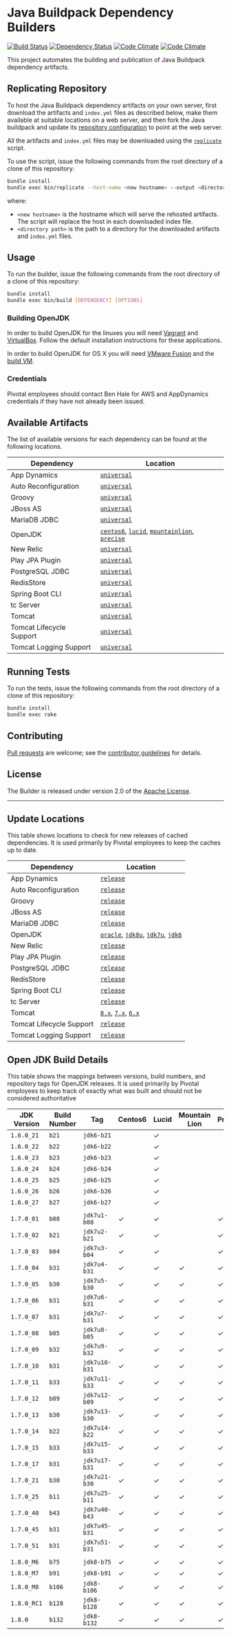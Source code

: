 # Java Buildpack Dependency Builders
[![Build Status](https://travis-ci.org/cloudfoundry/java-buildpack-dependency-builder.svg?branch=master)](https://travis-ci.org/cloudfoundry/java-buildpack-dependency-builder)
[![Dependency Status](https://gemnasium.com/cloudfoundry/java-buildpack-dependency-builder.svg)](https://gemnasium.com/cloudfoundry/java-buildpack-dependency-builder)
[![Code Climate](https://codeclimate.com/repos/52b84ef86956807cc400133a/badges/b442d613a128726bcbe8/gpa.svg)](https://codeclimate.com/repos/52b84ef86956807cc400133a/feed)
[![Code Climate](https://codeclimate.com/repos/52b84ef86956807cc400133a/badges/b442d613a128726bcbe8/coverage.svg)](https://codeclimate.com/repos/52b84ef86956807cc400133a/feed)

This project automates the building and publication of Java Buildpack dependency artifacts.

## Replicating Repository
To host the Java Buildpack dependency artifacts on your own server, first download the artifacts and `index.yml` files as described below, make them available at suitable locations on a web server, and then fork the Java buildpack and update its [repository configuration](https://github.com/cloudfoundry/java-buildpack/blob/master/docs/util-repositories.md#configuration) to point at the web server.

All the artifacts and `index.yml` files may be downloaded using the [`replicate`](bin/replicate) script.

To use the script, issue the following commands from the root directory of a clone of this repository:

```bash
bundle install
bundle exec bin/replicate --host-name <new hostname> --output <directory path>
```

where:
* `<new hostname>` is the hostname which will serve the rehosted artifacts. The script will replace the host in each downloaded index file.
* `<directory path>` is the path to a directory for the downloaded artifacts and `index.yml` files.


## Usage
To run the builder, issue the following commands from the root directory of a clone of this repository:

```bash
bundle install
bundle exec bin/build [DEPENDENCY] [OPTIONS]
```

### Building OpenJDK
In order to build OpenJDK for the linuxes you will need [Vagrant][] and [VirtualBox][].  Follow the default installation instructions for these applications.

In order to build OpenJDK for OS X you will need [VMware Fusion][] and the [build VM][].

### Credentials
Pivotal employees should contact Ben Hale for AWS and AppDynamics credentials if they have not already been issued.

## Available Artifacts
The list of available versions for each dependency can be found at the following locations.

| Dependency | Location
| ---------- | ---------
| App Dynamics | [`universal`](http://download.run.pivotal.io/app-dynamics/index.yml)
| Auto Reconfiguration | [`universal`](http://download.run.pivotal.io/auto-reconfiguration/index.yml)
| Groovy | [`universal`](http://download.run.pivotal.io/groovy/index.yml)
| JBoss AS | [`universal`](http://download.run.pivotal.io/jboss-as/index.yml)
| MariaDB JDBC | [`universal`](http://download.run.pivotal.io/mariadb-jdbc/index.yml)
| OpenJDK | [`centos6`](http://download.run.pivotal.io/openjdk/centos6/x86_64/index.yml), [`lucid`](http://download.run.pivotal.io/openjdk/lucid/x86_64/index.yml), [`mountainlion`](http://download.run.pivotal.io/openjdk/mountainlion/x86_64/index.yml), [`precise`](http://download.run.pivotal.io/openjdk/precise/x86_64/index.yml)
| New Relic | [`universal`](http://download.run.pivotal.io/new-relic/index.yml)
| Play JPA Plugin | [`universal`](http://download.run.pivotal.io/play-jpa-plugin/index.yml)
| PostgreSQL JDBC | [`universal`](http://download.run.pivotal.io/postgresql-jdbc/index.yml)
| RedisStore | [`universal`](http://download.run.pivotal.io/redis-store/index.yml)
| Spring Boot CLI | [`universal`](http://download.run.pivotal.io/spring-boot-cli/index.yml)
| tc Server| [`universal`](http://download.run.pivotal.io/tc-server/index.yml)
| Tomcat | [`universal`](http://download.run.pivotal.io/tomcat/index.yml)
| Tomcat Lifecycle Support | [`universal`](http://download.run.pivotal.io/tomcat-lifecycle-support/index.yml)
| Tomcat Logging Support | [`universal`](http://download.run.pivotal.io/tomcat-logging-support/index.yml)

## Running Tests
To run the tests, issue the following commands from the root directory of a clone of this repository:

```bash
bundle install
bundle exec rake
```

## Contributing
[Pull requests][] are welcome; see the [contributor guidelines][] for details.

## License
The Builder is released under version 2.0 of the [Apache License][].

[Apache License]: http://www.apache.org/licenses/LICENSE-2.0
[build VM]: http://boxes.gopivotal.com.s3.amazonaws.com/mac-osx-10.8.tar.gz
[contributor guidelines]: CONTRIBUTING.md
[Pull requests]: http://help.github.com/send-pull-requests
[Vagrant]: http://www.vagrantup.com
[VirtualBox]: https://www.virtualbox.org
[VMware Fusion]: http://www.vmware.com/products/fusion
---

## Update Locations
This table shows locations to check for new releases of cached dependencies.  It is used primarily by Pivotal employees to keep the caches up to date.

| Dependency | Location
| ---------- | --------
| App Dynamics | [`release`](http://download.appdynamics.com/browse/zone/3/)
| Auto Reconfiguration | [`release`](http://maven.springframework.org.s3.amazonaws.com/milestone/org/cloudfoundry/auto-reconfiguration/maven-metadata.xml)
| Groovy | [`release`](http://groovy.codehaus.org/Download?nc)
| JBoss AS | [`release`](http://www.jboss.org/jbossas/downloads)
| MariaDB JDBC | [`release`](https://downloads.mariadb.org/client-java/)
| OpenJDK | [`oracle`](http://www.oracle.com/technetwork/java/javase/downloads/index.html), [`jdk8u`](http://hg.openjdk.java.net/jdk8u/jdk8u), [`jdk7u`](http://hg.openjdk.java.net/jdk7u/jdk7u), [`jdk6`](http://hg.openjdk.java.net/jdk6/jdk6)
| New Relic | [`release`](http://search.maven.org/#search%7Cgav%7C1%7Cg%3A%22com.newrelic.agent.java%22%20AND%20a%3A%22newrelic-agent%22)
| Play JPA Plugin | [`release`](http://maven.springframework.org.s3.amazonaws.com/milestone/org/cloudfoundry/play-jpa-plugin/maven-metadata.xml)
| PostgreSQL JDBC | [`release`](http://search.maven.org/#search%7Cgav%7C1%7Cg%3A%22org.postgresql%22%20AND%20a%3A%22postgresql%22)
| RedisStore | [`release`](http://maven.gopivotal.com.s3.amazonaws.com/release/com/gopivotal/manager/redis-store/maven-metadata.xml)
| Spring Boot CLI | [`release`](http://repo.springsource.org/release/org/springframework/boot/spring-boot-cli/)
| tc Server | [`release`](http://gopivotal.com/pivotal-products/pivotal-vfabric)
| Tomcat | [`8.x`](http://tomcat.apache.org/download-80.cgi), [`7.x`](http://tomcat.apache.org/download-70.cgi), [`6.x`](http://tomcat.apache.org/download-60.cgi)
| Tomcat Lifecycle Support | [`release`](http://maven.gopivotal.com.s3.amazonaws.com/release/org/cloudfoundry/tomcat-lifecycle-support/maven-metadata.xml)
| Tomcat Logging Support | [`release`](http://maven.gopivotal.com.s3.amazonaws.com/release/org/cloudfoundry/tomcat-logging-support/maven-metadata.xml)

## Open JDK Build Details
This table shows the mappings between versions, build numbers, and repository tags for OpenJDK releases.  It is used primarily by Pivotal employees to keep track of exactly what was built and should not be considered authoritative

| JDK Version | Build Number | Tag           | Centos6 | Lucid | Mountain Lion | Precise |
| ----------- | ------------ | ------------- | ------- | ----- | ------------- | ------- |
| `1.6.0_21`  | `b21`        | `jdk6-b21`    |         | ✓     |               |         |
| `1.6.0_22`  | `b22`        | `jdk6-b22`    |         | ✓     |               |         |
| `1.6.0_23`  | `b23`        | `jdk6-b23`    |         | ✓     |               |         |
| `1.6.0_24`  | `b24`        | `jdk6-b24`    |         | ✓     |               |         |
| `1.6.0_25`  | `b25`        | `jdk6-b25`    |         | ✓     |               |         |
| `1.6.0_26`  | `b26`        | `jdk6-b26`    |         | ✓     |               |         |
| `1.6.0_27`  | `b27`        | `jdk6-b27`    |         | ✓     |               |         |
|             |              |               |         |       |               |         |
| `1.7.0_01`  | `b08`        | `jdk7u1-b08`  | ✓       | ✓     |               | ✓       |
| `1.7.0_02`  | `b21`        | `jdk7u2-b21`  | ✓       | ✓     |               | ✓       |
| `1.7.0_03`  | `b04`        | `jdk7u3-b04`  | ✓       | ✓     |               | ✓       |
| `1.7.0_04`  | `b31`        | `jdk7u4-b31`  | ✓       | ✓     | ✓             | ✓       |
| `1.7.0_05`  | `b30`        | `jdk7u5-b30`  | ✓       | ✓     | ✓             | ✓       |
| `1.7.0_06`  | `b31`        | `jdk7u6-b31`  | ✓       | ✓     | ✓             | ✓       |
| `1.7.0_07`  | `b31`        | `jdk7u7-b31`  | ✓       | ✓     | ✓             | ✓       |
| `1.7.0_08`  | `b05`        | `jdk7u8-b05`  | ✓       | ✓     | ✓             | ✓       |
| `1.7.0_09`  | `b32`        | `jdk7u9-b32`  | ✓       | ✓     | ✓             | ✓       |
| `1.7.0_10`  | `b31`        | `jdk7u10-b31` | ✓       | ✓     | ✓             | ✓       |
| `1.7.0_11`  | `b33`        | `jdk7u11-b33` | ✓       | ✓     | ✓             | ✓       |
| `1.7.0_12`  | `b09`        | `jdk7u12-b09` | ✓       | ✓     | ✓             | ✓       |
| `1.7.0_13`  | `b30`        | `jdk7u13-b30` | ✓       | ✓     | ✓             | ✓       |
| `1.7.0_14`  | `b22`        | `jdk7u14-b22` | ✓       | ✓     | ✓             | ✓       |
| `1.7.0_15`  | `b33`        | `jdk7u15-b33` | ✓       | ✓     | ✓             | ✓       |
| `1.7.0_17`  | `b31`        | `jdk7u17-b31` | ✓       | ✓     | ✓             | ✓       |
| `1.7.0_21`  | `b30`        | `jdk7u21-b30` | ✓       | ✓     | ✓             | ✓       |
| `1.7.0_25`  | `b11`        | `jdk7u25-b11` | ✓       | ✓     | ✓             | ✓       |
| `1.7.0_40`  | `b43`        | `jdk7u40-b43` | ✓       | ✓     | ✓             | ✓       |
| `1.7.0_45`  | `b31`        | `jdk7u45-b31` | ✓       | ✓     | ✓             | ✓       |
| `1.7.0_51`  | `b31`        | `jdk7u51-b31` | ✓       | ✓     | ✓             | ✓       |
|             |              |               |         |       |               |         |
| `1.8.0_M6`  | `b75`        | `jdk8-b75`    | ✓       | ✓     | ✓             | ✓       |
| `1.8.0_M7`  | `b91`        | `jdk8-b91`    | ✓       | ✓     | ✓             | ✓       |
| `1.8.0_M8`  | `b106`       | `jdk8-b106`   | ✓       | ✓     | ✓             | ✓       |
| `1.8.0_RC1` | `b128`       | `jdk8-b128`   | ✓       | ✓     | ✓             | ✓       |
| `1.8.0`     | `b132`       | `jdk8-b132`   | ✓       | ✓     | ✓             | ✓       |

